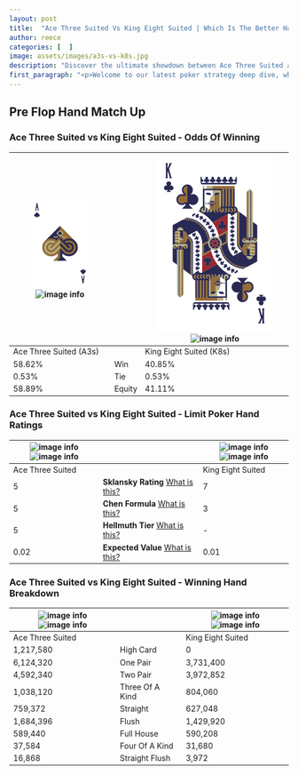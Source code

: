 ```yaml
---
layout: post
title:  "Ace Three Suited Vs King Eight Suited | Which Is The Better Hand In Poker? A Complete Guide"
author: reece
categories: [  ]
image: assets/images/a3s-vs-k8s.jpg
description: "Discover the ultimate showdown between Ace Three Suited and King Eight Suited in poker! Uncover the odds, strategies, and scenarios where one hand triumphs over the other. Get ready to up your poker game with this thrilling analysis."
first_paragraph: "<p>Welcome to our latest poker strategy deep dive, where we're pitting two distinct hands against each other in a high-stakes showdown: Ace Three Suited vs King Eight Suited.</p><p>In the dynamic world of poker, every decision counts, and knowing which hand holds the upper hand is key to your success at the table.</p><p>In this article, we'll dissect these two hands, explore the scenarios where one dominates the other, and equip you with the knowledge to make strategic choices that can tip the odds in your favor.</p><p>Get ready to unravel the intriguing dynamics of these poker hands and elevate your game to new heights.</p>"
---
```




[comment]: # (sp0)

## Pre Flop Hand Match Up

<div class="table hand-ratings" markdown="1"> 



### Ace Three Suited vs King Eight Suited - Odds Of Winning


    
| ![image info](assets/images/hand1/a.png) ![image info](assets/images/hand1/3s.png) |  | ![image info](assets/images/hand2/k.png) ![image info](assets/images/hand2/8s.png) |
| -------- | -------- | -------- |
| Ace Three Suited (A3s) |  | King Eight Suited (K8s) |
| 58.62% | Win | 40.85% |
| 0.53% | Tie | 0.53% |
| 58.89% | Equity | 41.11% |




[comment]: # (sp1)



### Ace Three Suited vs King Eight Suited - Limit Poker Hand Ratings


    
| ![image info](https://www.riverpairs.com/assets/images/hand1/a.png) ![image info](https://www.riverpairs.com/assets/images/hand1/3s.png) |  | ![image info](https://www.riverpairs.com/assets/images/hand2/k.png) ![image info](https://www.riverpairs.com/assets/images/hand2/8s.png) |
| -------- | -------- | -------- |
| Ace Three Suited |  | King Eight Suited |
| 5 | **Sklansky Rating** [What is this?](/sklansky-rating-explained) | 7 |
| 5 | **Chen Formula** [What is this?](/chen-formula-explained) | 3 |
| 5 | **Hellmuth Tier** [What is this?](/Hellmuth-tier-explained) | - |
| 0.02 | **Expected Value** [What is this?](/expected-value-explained) | 0.01 |




[comment]: # (sp2)



### Ace Three Suited vs King Eight Suited - Winning Hand Breakdown


    
| ![image info](https://www.riverpairs.com/assets/images/hand1/a.png) ![image info](https://www.riverpairs.com/assets/images/hand1/3s.png) |  | ![image info](https://www.riverpairs.com/assets/images/hand2/k.png) ![image info](https://www.riverpairs.com/assets/images/hand2/8s.png) |
| -------- | -------- | -------- |
| Ace Three Suited |  | King Eight Suited |
| 1,217,580 | High Card | 0 |
| 6,124,320 | One Pair | 3,731,400 |
| 4,592,340 | Two Pair | 3,972,852 |
| 1,038,120 | Three Of A Kind | 804,060 |
| 759,372 | Straight | 627,048 |
| 1,684,396 | Flush | 1,429,920 |
| 589,440 | Full House | 590,208 |
| 37,584 | Four Of A Kind | 31,680 |
| 16,868 | Straight Flush | 3,972 |




[comment]: # (sp3)



</div>

[comment]: # (sp4)



[comment]: # (sp5)

